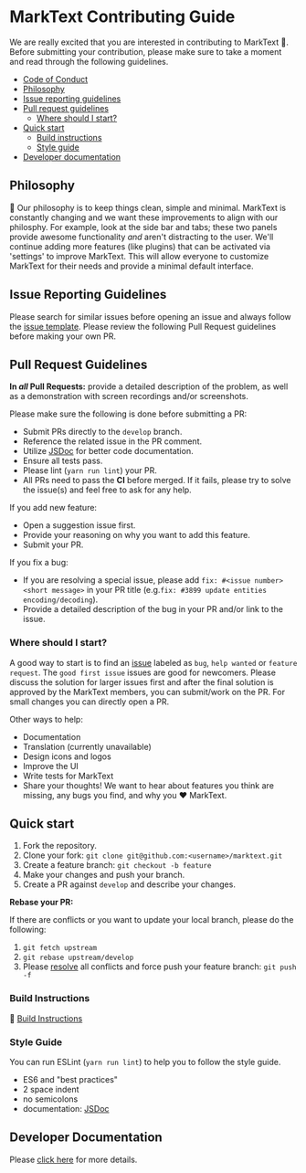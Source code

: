 # MarkText Contributing Guide

We are really excited that you are interested in contributing to MarkText :tada:. Before submitting your contribution, please make sure to take a moment and read through the following guidelines.

- [Code of Conduct](.github/CODE_OF_CONDUCT.md)
- [Philosophy](#philosophy)
- [Issue reporting guidelines](#issue-reporting-guidelines)
- [Pull request guidelines](#pull-request-guidelines)
  - [Where should I start?](#where-should-i-start)
- [Quick start](#quick-start)
  - [Build instructions](#build-instructions)
  - [Style guide](#style-guide)
- [Developer documentation](#developer-documentation)

## Philosophy

🔑 Our philosophy is to keep things clean, simple and minimal. 
MarkText is constantly changing and we want these improvements to align with our philosphy. For example, look at the side bar and tabs; these two panels provide awesome functionality *and* aren't distracting to the user. We'll continue adding more features (like plugins) that can be activated via 'settings' to improve MarkText. This will allow everyone to customize MarkText for their needs and provide a minimal default interface.

## Issue Reporting Guidelines

Please search for similar issues before opening an issue and always follow the [issue template](.github/ISSUE_TEMPLATE/). Please review the following Pull Request guidelines before making your own PR. 

## Pull Request Guidelines

**In *all* Pull Requests:** provide a detailed description of the problem, as well as a demonstration with screen recordings and/or screenshots.

Please make sure the following is done before submitting a PR:

- Submit PRs directly to the `develop` branch.
- Reference the related issue in the PR comment.
- Utilize [JSDoc](https://github.com/jsdoc/jsdoc) for better code documentation.
- Ensure all tests pass.
- Please lint (`yarn run lint`) your PR.
- All PRs need to pass the **CI** before merged. If it fails, please try to solve the issue(s) and feel free to ask for any help.

If you add new feature:

- Open a suggestion issue first.
- Provide your reasoning on why you want to add this feature.
- Submit your PR.

If you fix a bug:

- If you are resolving a special issue, please add `fix: #<issue number> <short message>` in your PR title (e.g.`fix: #3899 update entities encoding/decoding`).
- Provide a detailed description of the bug in your PR and/or link to the issue. 

### Where should I start?

A good way to start is to find an [issue](https://github.com/marktext/marktext/issues) labeled as `bug`, `help wanted` or `feature request`. The `good first issue` issues are good for newcomers. Please discuss the solution for larger issues first and after the final solution is approved by the MarkText members, you can submit/work on the PR. For small changes you can directly open a PR.

Other ways to help:

- Documentation
- Translation (currently unavailable)
- Design icons and logos
- Improve the UI
- Write tests for MarkText
- Share your thoughts! We want to hear about features you think are missing, any bugs you find, and why you :heart: MarkText.

## Quick start

1. Fork the repository.
2. Clone your fork: `git clone git@github.com:<username>/marktext.git`
3. Create a feature branch: `git checkout -b feature`
4. Make your changes and push your branch.
5. Create a PR against `develop` and describe your changes.

**Rebase your PR:**

If there are conflicts or you want to update your local branch, please do the following:

1. `git fetch upstream`
2. `git rebase upstream/develop`
3. Please [resolve](https://help.github.com/articles/resolving-merge-conflicts-after-a-git-rebase/) all conflicts and force push your feature branch: `git push -f`

### Build Instructions

🔗 [Build Instructions](docs/dev/BUILD.md)

### Style Guide

You can run ESLint (`yarn run lint`) to help you to follow the style guide.

- ES6 and "best practices"
- 2 space indent
- no semicolons
- documentation: [JSDoc](https://github.com/jsdoc/jsdoc) 

## Developer Documentation

Please [click here](docs/dev/README.md) for more details.
